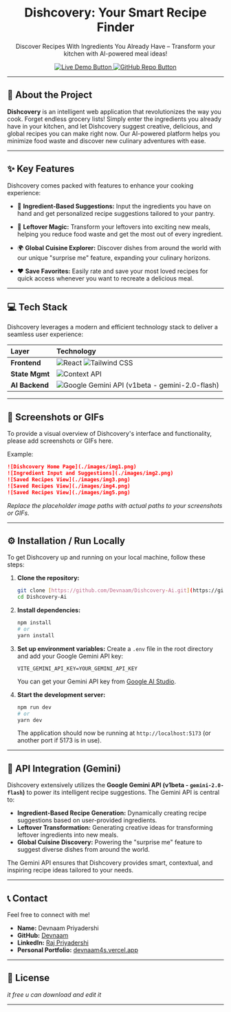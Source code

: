 <div align="center">
  <!-- Replace with your actual logo if available, e.g., <img src="./public/dishcovery-logo.png" alt="Dishcovery Logo" width="150"/> -->
  <h1>Dishcovery: Your Smart Recipe Finder</h1>
  <p>Discover Recipes With Ingredients You Already Have – Transform your kitchen with AI-powered meal ideas!</p>

  <p>
    <!-- Add your badges here if applicable, e.g., build status, contributors, stars, issues -->
    <!-- Example Badges (replace with your repo details): -->
    <!-- <a href="https://github.com/Devnaam/Dishcovery-Ai/actions/workflows/deploy.yml">
      <img src="https://github.com/Devnaam/Dishcovery-Ai/actions/workflows/deploy.yml/badge.svg" alt="Deploy Status">
    </a>
    <a href="https://github.com/Devnaam/Dishcovery-Ai/graphs/contributors">
      <img src="https://img.shields.io/github/contributors/Devnaam/Dishcovery-Ai?color=blue" alt="Contributors">
    </a>
    <a href="https://github.com/Devnaam/Dishcovery-Ai/stargazers">
      <img src="https://img.shields.io/github/stars/Devnaam/Dishcovery-Ai?style=social" alt="GitHub stars">
    </a>
    <a href="https://github.com/Devnaam/Dishcovery-Ai/issues">
      <img src="https://img.shields.io/github/issues/Devnaam/Dishcovery-Ai?color=red" alt="Issues">
    </a> -->
  </p>

  <p>
    <a href="https://dishcovery-ai.vercel.app/" target="_blank">
      <img src="https://img.shields.io/badge/Live%20Demo-Visit%20App-30363D?style=for-the-badge&logo=vercel&logoColor=white" alt="Live Demo Button">
    </a>
    <a href="https://github.com/Devnaam/Dishcovery-Ai" target="_blank">
      <img src="https://img.shields.io/badge/GitHub%20Repo-Explore%20Code-30363D?style=for-the-badge&logo=github&logoColor=white" alt="GitHub Repo Button">
    </a>
  </p>
</div>

---

## 🚀 About the Project

**Dishcovery** is an intelligent web application that revolutionizes the way you cook. Forget endless grocery lists! Simply enter the ingredients you already have in your kitchen, and let Dishcovery suggest creative, delicious, and global recipes you can make right now. Our AI-powered platform helps you minimize food waste and discover new culinary adventures with ease.

---

## ✨ Key Features

Dishcovery comes packed with features to enhance your cooking experience:

- 🍳 **Ingredient-Based Suggestions:** Input the ingredients you have on hand and get personalized recipe suggestions tailored to your pantry.

- 🍝 **Leftover Magic:** Transform your leftovers into exciting new meals, helping you reduce food waste and get the most out of every ingredient.

- 🌍 **Global Cuisine Explorer:** Discover dishes from around the world with our unique "surprise me" feature, expanding your culinary horizons.

- ❤️ **Save Favorites:** Easily rate and save your most loved recipes for quick access whenever you want to recreate a delicious meal.

---

## 💻 Tech Stack

Dishcovery leverages a modern and efficient technology stack to deliver a seamless user experience:

| Layer          | Technology                                                                                                                                                                                                                 |
| :------------- | :------------------------------------------------------------------------------------------------------------------------------------------------------------------------------------------------------------------------- |
| **Frontend**   | ![React](https://img.shields.io/badge/React-61DAFB?style=for-the-badge&logo=react&logoColor=black) ![Tailwind CSS](https://img.shields.io/badge/Tailwind_CSS-06B6D4?style=for-the-badge&logo=tailwind-css&logoColor=white) |
| **State Mgmt** | ![Context API](https://img.shields.io/badge/Context_API-0288D1?style=for-the-badge&logo=react&logoColor=white)                                                                                                             |
| **AI Backend** | ![Google Gemini API](https://img.shields.io/badge/Google_Gemini_API-4285F4?style=for-the-badge&logo=google&logoColor=white) (v1beta - gemini-2.0-flash)                                                                    |

---

## 📸 Screenshots or GIFs

To provide a visual overview of Dishcovery's interface and functionality, please add screenshots or GIFs here.

Example:

```markdown
![Dishcovery Home Page](./images/img1.png)
![Ingredient Input and Suggestions](./images/img2.png)
![Saved Recipes View](./images/img3.png)
![Saved Recipes View](./images/img4.png)
![Saved Recipes View](./images/img5.png)
```

_Replace the placeholder image paths with actual paths to your screenshots or GIFs._

---

## ⚙️ Installation / Run Locally

To get Dishcovery up and running on your local machine, follow these steps:

1.  **Clone the repository:**

    ```bash
    git clone [https://github.com/Devnaam/Dishcovery-Ai.git](https://github.com/Devnaam/Dishcovery-Ai.git)
    cd Dishcovery-Ai
    ```

2.  **Install dependencies:**

    ```bash
    npm install
    # or
    yarn install
    ```

3.  **Set up environment variables:**
    Create a `.env` file in the root directory and add your Google Gemini API key:

    ```
    VITE_GEMINI_API_KEY=YOUR_GEMINI_API_KEY
    ```

    You can get your Gemini API key from [Google AI Studio](https://aistudio.google.com/app/apikey).

4.  **Start the development server:**
    ```bash
    npm run dev
    # or
    yarn dev
    ```
    The application should now be running at `http://localhost:5173` (or another port if 5173 is in use).

---

## 🤖 API Integration (Gemini)

Dishcovery extensively utilizes the **Google Gemini API (v1beta - `gemini-2.0-flash`)** to power its intelligent recipe suggestions. The Gemini API is central to:

- **Ingredient-Based Recipe Generation:** Dynamically creating recipe suggestions based on user-provided ingredients.
- **Leftover Transformation:** Generating creative ideas for transforming leftover ingredients into new meals.
- **Global Cuisine Discovery:** Powering the "surprise me" feature to suggest diverse dishes from around the world.

The Gemini API ensures that Dishcovery provides smart, contextual, and inspiring recipe ideas tailored to your needs.

---

## 📞 Contact

Feel free to connect with me!

- **Name:** Devnaam Priyadershi
- **GitHub:** [Devnaam](https://github.com/Devnaam)
- **LinkedIn:** [Raj Priyadershi](https://www.linkedin.com/in/raj-priyadershi-56a256282/)
- **Personal Portfolio:** [devnaam4s.vercel.app](https://devnaam4s.vercel.app/)

---

## 📄 License

_it free u can download and edit it_

---
